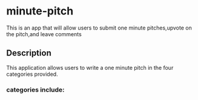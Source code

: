 # minute-pitch

This is an app that will allow users to submit one minute pitches,upvote on the pitch,and leave comments 

## Description

This application allows users to write a one minute pitch in the four categories provided.

### categories include: